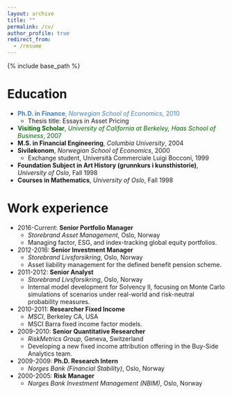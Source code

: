 ```yaml
---
layout: archive
title: ""
permalink: /cv/
author_profile: true
redirect_from:
  - /resume
---
```


{% include base_path %}

Education
======
* <span style="color:SteelBLue">**Ph.D. in Finance**, *Norwegian School of Economics*, 2010</span>
  * Thesis title: Essays in Asset Pricing 
* <span style="color:DarkGreen">**Visiting Scholar**, *University of California at Berkeley, Haas School of Business*, 2007
* **M.S. in Financial Engineering**, *Columbia University*, 2004
* **Siviløkonom**, *Norwegian School of Economics*, 2000
  * Exchange student, Università Commerciale Luigi Bocconi, 1999 
* **Foundation Subject in Art History (grunnkurs i kunsthistorie)**, *University of Oslo*, Fall 1998
* **Courses in Mathematics**, *University of Oslo*, Fall 1998

Work experience
======
* 2016-Current: **Senior Portfolio Manager**
  * *Storebrand Asset Management*, Oslo, Norway
  * Managing factor, ESG, and index-tracking global equity portfolios.
* 2012-2016: **Senior Investment Manager**
  * *Storebrand Livsforsikring*, Oslo, Norway
  * Asset liability management for the defined benefit pension scheme.
* 2011-2012: **Senior Analyst**
  * *Storebrand Livsforsikring*, Oslo, Norway
  * Internal model development for Solvency II, focusing on Monte Carlo simulations of scenarios under real-world and risk-neutral probability measures.
* 2010-2011: **Researcher Fixed Income**
  * *MSCI*, Berkeley CA, USA
  * MSCI Barra fixed income factor models.
* 2009-2010: **Senior Quantitative Researcher**
  * *RiskMetrics Group*, Geneva, Switzerland
  * Developing a new fixed income attribution offering in the Buy-Side Analytics team.
* 2009-2009: **Ph.D. Research Intern**
  * *Norges Bank (Financial Stability)*, Oslo, Norway
* 2000-2005: **Risk Manager**
  * *Norges Bank Investment Management (NBIM)*, Oslo, Norway

